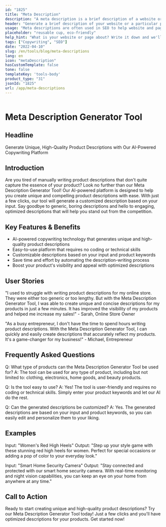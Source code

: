 ```yaml
---
id: "1825"
title: "Meta Description"
description: "A meta description is a brief description of a website or a particular page on a website. It is typically used by search engines to display a summary of the website or page in their search results."
header: "Generate a brief description of your website or a particular page on your website."
usage: "Meta descriptions are often used in SEO to help website and pages rank higher in search engine results. The following generator can help you create meta descriptions that are tailored to your specific keywords and best suited to your brand."
placeholder: "reusable cup, eco-friendly"
help_hint: "What is your website or page about? Write it down and we'll turn it into a Meta Description."
tags: ["Copywriting", "SEO"]
date: "2022-04-10"
slug: /en/tools/blog/meta-descriptions
lang: en
icon: "metaDescription"
hasCustomTemplate: false
tone: false
templateKey: 'tools-body'
product_type: "31"
jsonId: "1825"
url: /app/meta-descriptions
---
```


```toc
```

# Meta Description Generator Tool

## Headline
Generate Unique, High-Quality Product Descriptions with Our AI-Powered Copywriting Platform

## Introduction
Are you tired of manually writing product descriptions that don't quite capture the essence of your product? Look no further than our Meta Description Generator Tool! Our AI-powered platform is designed to help you create unique and compelling product descriptions with ease. With just a few clicks, our tool will generate a customized description based on your input. Say goodbye to generic, boring descriptions and hello to engaging, optimized descriptions that will help you stand out from the competition.

## Key Features & Benefits
- AI-powered copywriting technology that generates unique and high-quality product descriptions
- Easy-to-use platform that requires no coding or technical skills
- Customizable descriptions based on your input and product keywords
- Save time and effort by automating the description-writing process
- Boost your product's visibility and appeal with optimized descriptions

## User Stories
"I used to struggle with writing product descriptions for my online store. They were either too generic or too lengthy. But with the Meta Description Generator Tool, I was able to create unique and concise descriptions for my products in just a few minutes. It has improved the visibility of my products and helped me increase my sales!" - Sarah, Online Store Owner

"As a busy entrepreneur, I don't have the time to spend hours writing product descriptions. With the Meta Description Generator Tool, I can quickly and easily create descriptions that accurately reflect my products. It's a game-changer for my business!" - Michael, Entrepreneur

## Frequently Asked Questions
Q: What type of products can the Meta Description Generator Tool be used for?
A: The tool can be used for any type of product, including but not limited to: clothing, electronics, home goods, and beauty products.

Q: Is the tool easy to use?
A: Yes! The tool is user-friendly and requires no coding or technical skills. Simply enter your product keywords and let our AI do the rest.

Q: Can the generated descriptions be customized?
A: Yes. The generated descriptions are based on your input and product keywords, so you can easily edit and personalize them to your liking.

## Examples
Input: "Women's Red High Heels"
Output: "Step up your style game with these stunning red high heels for women. Perfect for special occasions or adding a pop of color to your everyday look."

Input: "Smart Home Security Camera"
Output: "Stay connected and protected with our smart home security camera. With real-time monitoring and night vision capabilities, you can keep an eye on your home from anywhere at any time."

## Call to Action
Ready to start creating unique and high-quality product descriptions? Try our Meta Description Generator Tool today! Just a few clicks and you'll have optimized descriptions for your products. Get started now!
